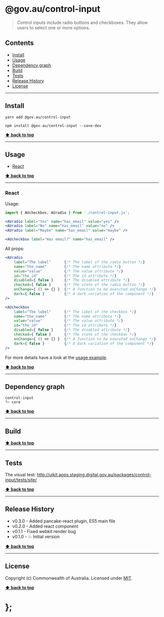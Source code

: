 @gov.au/control-input
============

> Control inputs include radio buttons and checkboxes. They allow users to select one or more options.


## Contents

* [Install](#install)
* [Usage](#usage)
* [Dependency graph](#dependency-graph)
* [Build](#build)
* [Tests](#tests)
* [Release History](#release-history)
* [License](#license)


----------------------------------------------------------------------------------------------------------------------------------------------------------------


## Install


```shell
yarn add @gov.au/control-input
```

```shell
npm install @gov.au/control-input --save-dev
```


**[⬆ back to top](#contents)**


----------------------------------------------------------------------------------------------------------------------------------------------------------------


## Usage


* [React](#react)


**[⬆ back to top](#contents)**


----------------------------------------------------------------------------------------------------------------------------------------------------------------


### React

Usage:

```jsx
import { AUcheckbox, AUradio } from './control-input.js';

<AUradio label="Yes" name="has_email" value="yes" />
<AUradio label="No" name="has_email" value="no" />
<AUradio label="Maybe" name="has_email" value="maybe" />

<AUcheckbox label="Has email?" name="has_email" />
```

All props:

```jsx
<AUradio
	label="The label"      {/* The label of the radio button */}
	name="the_name"        {/* The name attribute */}
	value="value"          {/* The value attribute */}
	id="the_id"            {/* The id attribute */}
	disabled={ false }     {/* The disabled attribute */}
	checked={ false }      {/* The state of the radio button */}
	onChange={ () => {} }  {/* A function to be executed onChange */}
	dark={ false }         {/* A dark variation of the component */}
/>

<AUcheckbox
	label="The label"      {/* The label of the checkbox */}
	name="the_name"        {/* The name attribute */}
	value="value"          {/* The value attribute */}
	id="the_id"            {/* The id attribute */}
	disabled={ false }     {/* The disabled attribute */}
	checked={ false }      {/* The state of the checkbox */}
	onChange={ () => {} }  {/* A function to be executed onChange */}
	dark={ false }         {/* A dark variation of the component */}
/>
```

For more details have a look at the [usage example](https://github.com/govau/uikit/tree/master/packages/control-input/tests/react/index.js).


**[⬆ back to top](#contents)**


----------------------------------------------------------------------------------------------------------------------------------------------------------------


## Dependency graph

```shell
control-input
└─ core
```


**[⬆ back to top](#contents)**


----------------------------------------------------------------------------------------------------------------------------------------------------------------


## Build


**[⬆ back to top](#contents)**


----------------------------------------------------------------------------------------------------------------------------------------------------------------


## Tests

The visual test: http://uikit.apps.staging.digital.gov.au/packages/control-input/tests/site/


**[⬆ back to top](#contents)**


----------------------------------------------------------------------------------------------------------------------------------------------------------------


## Release History

* v0.3.0 - Added pancake-react plugin, ES5 main file
* v0.2.0 - Added react component
* v0.1.1 - Fixed webkit render bug
* v0.1.0 - 💥 Initial version


**[⬆ back to top](#contents)**


----------------------------------------------------------------------------------------------------------------------------------------------------------------


## License

Copyright (c) Commonwealth of Australia.
Licensed under [MIT](https://raw.githubusercontent.com/govau/uikit/packages/core/master/LICENSE).


**[⬆ back to top](#contents)**

# };
